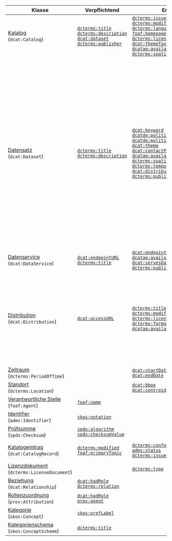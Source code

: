 | Klasse | Verpflichtend | Empfohlen | Optional |
| ------ | ------------- | --------- | -------- |
| [Katalog](#klasse-katalog)<br>(`dcat:Catalog`) |[`dcterms:title`](#katalog-titel)<br>[`dcterms:description`](#katalog-beschreibung)<br>[`dcat:dataset`](#katalog-datensatz)<br>[`dcterms:publisher`](#katalog-herausgeber)<br> | [`dcterms:issued`](#katalog-veroffentlichungsdatum)<br>[`dcterms:modified`](#katalog-aktualisierungsdatum)<br>[`dcterms:language`](#katalog-sprache)<br>[`foaf:homepage`](#katalog-homepage)<br>[`dcterms:license`](#katalog-lizenz)<br>[`dcat:themeTaxonomy`](#katalog-kategorienschema)<br>[`dcatap:availability`](#katalog-verfugbarkeit)<br>[`dcterms:spatial`](#katalog-raumliche-abdeckung)<br> | [`dcterms:rights`](#katalog-nutzungsbestimmungen)<br>[`dcat:catalog`](#katalog-katalog)<br>[`dcat:service`](#katalog-datenservice)<br>[`dcterms:hasPart`](#katalog-hat-teilkatalog)<br>[`dcterms:isPartOf`](#katalog-ist-teilkatalog)<br>[`dcat:record`](#katalog-katalogeintrag)<br>[`dcterms:creator`](#katalog-autor)<br> |
| [Datensatz](#klasse-datensatz)<br>(`dcat:Dataset`) |[`dcterms:title`](#datensatz-titel)<br>[`dcterms:description`](#datensatz-beschreibung)<br> | [`dcat:keyword`](#datensatz-schlagwort)<br>[`dcatde:politicalGeocodingLevelURI`](#datensatz-ebene-geopolitischen-abdeckung)<br>[`dcatde:politicalGeocodingURI`](#datensatz-geopolitischen-abdeckung)<br>[`dcat:theme`](#datensatz-kategorie)<br>[`dcat:contactPoint`](#datensatz-kontakt)<br>[`dcatap:availability`](#datensatz-verfugbarkeit)<br>[`dcterms:spatial`](#datensatz-raumliche-abdeckung)<br>[`dcterms:temporal`](#datensatz-zeitliche-abdeckung)<br>[`dcat:distribution`](#datensatz-distribution)<br>[`dcterms:publisher`](#datensatz-herausgeber)<br> | [`dcatde:contributorID`](#datensatz-datenbereitsteller-id)<br>[`dcatde:geocodingDescription`](#datensatz-beschreibung-abdeckung)<br>[`dcterms:identifier`](#datensatz-id)<br>[`adms:identifier`](#datensatz-andere-id)<br>[`dcterms:issued`](#datensatz-veroffentlichungsdatum)<br>[`dcterms:modified`](#datensatz-aktualisierungsdatum)<br>[`dcat:version`](#datensatz-versionsbezeichnung)<br>[`owl:versionInfo`](#datensatz-versionsbezeichnung-deprecated)<br>[`adms:versionNotes`](#datensatz-versionserlauterung)<br>[`dcatap:applicableLegislation`](#datensatz-rechtsgrundlage)<br>[`dcatde:legalBasis`](#datensatz-rechtsgrundlage-zugangseroffnung)<br>[`dcterms:relation`](#datensatz-verwandte-ressource)<br>[`dcat:landingPage`](#datensatz-ursprungliche-webseite)<br>[`foaf:page`](#datensatz-dokumentation)<br>[`dcterms:language`](#datensatz-sprache)<br>[`dcterms:conformsTo`](#datensatz-konform-zu-standard)<br>[`dcterms:accessRights`](#datensatz-grad-zuganglichkeit)<br>[`dcterms:provenance`](#datensatz-provenienz)<br>[`dcterms:accrualPeriodicity`](#datensatz-aktualisierungsfrequenz)<br>[`dcatde:qualityProcessURI`](#datensatz-qualitatssicherungsprozess)<br>[`dcterms:type`](#datensatz-typ)<br>[`prov:wasGeneratedBy`](#datensatz-wurde-erzeugt-von)<br>[`dcat:spatialResolutionInMeters`](#datensatz-raumliche-auflosung-in-meter)<br>[`dcat:temporalResolution`](#datensatz-zeitliche-auflosung)<br>[`prov:qualifiedAttribution`](#datensatz-rollenzuordnung)<br>[`dcat:qualifiedRelation`](#datensatz-qualifizierte-beziehung)<br>[`dcterms:isReferencedBy`](#datensatz-wird-referenziert)<br>[`dcterms:references`](#datensatz-referenziert)<br>[`dcterms:source`](#datensatz-quelle)<br>[`dcat:hasVersion`](#datensatz-weitere-version)<br>[`dcterms:hasVersion`](#datensatz-weitere-version-deprecated)<br>[`dcterms:isVersionOf`](#datensatz-ist-version)<br>[`adms:sample`](#datensatz-beispieldistribution)<br>[`dcterms:creator`](#datensatz-autor)<br>[`dcterms:contributor`](#datensatz-bearbeiter)<br>[`dcatde:originator`](#datensatz-urheber)<br>[`dcatde:maintainer`](#datensatz-verwalter)<br> |
| [Datenservice](#klasse-datenservice)<br>(`dcat:DataService`) |[`dcat:endpointURL`](#datenservice-url-endpunkt)<br>[`dcterms:title`](#datenservice-titel)<br> | [`dcat:endpointDescription`](#datenservice-beschreibung-endpunkt)<br>[`dcatap:availability`](#datenservice-verfugbarkeit)<br>[`dcat:servesDataset`](#datenservice-liefert-datensatz-aus)<br>[`dcterms:publisher`](#datenservice-herausgeber)<br> | [`dcterms:description`](#datenservice-beschreibung)<br>[`dcterms:license`](#datenservice-lizenz)<br>[`dcterms:accessRights`](#datenservice-grad-zuganglichkeit)<br>[`dcterms:format`](#datenservice-format)<br> |
| [Distribution](#klasse-distribution)<br>(`dcat:Distribution`) |[`dcat:accessURL`](#distribution-zugangs-url)<br> | [`dcterms:title`](#distribution-titel)<br>[`dcterms:modified`](#distribution-aktualisierungsdatum)<br>[`dcterms:license`](#distribution-lizenz)<br>[`dcterms:format`](#distribution-format)<br>[`dcatap:availability`](#distribution-verfugbarkeit)<br> | [`dcatde:licenseAttributionByText`](#distribution-namensnennungstext-by-clauses)<br>[`dcterms:description`](#distribution-beschreibung)<br>[`dcat:byteSize`](#distribution-grosse-in-bytes)<br>[`dcterms:issued`](#distribution-veroffentlichungsdatum)<br>[`dcat:downloadURL`](#distribution-download-url)<br>[`dcterms:language`](#distribution-sprache)<br>[`foaf:page`](#distribution-dokumentation)<br>[`dcterms:rights`](#distribution-grad-zuganglichkeit)<br>[`dcterms:conformsTo`](#distribution-konform-zu-standard)<br>[`dcat:mediaType`](#distribution-medientyp)<br>[`dcat:compressFormat`](#distribution-kompressionsformat)<br>[`dcat:packageFormat`](#distribution-paketformat)<br>[`odrl:hasPolicy`](#distribution-regelwerk)<br>[`adms:status`](#distribution-status)<br>[`dcat:spatialResolutionInMeters`](#distribution-raumliche-auflosung-in-meter)<br>[`dcat:temporalResolution`](#distribution-zeitliche-auflosung)<br>[`dcat:accessService`](#distribution-ausliefernder-datenservice)<br>[`spdx:checksum`](#distribution-prufsumme)<br> |
| [Zeitraum](#klasse-zeitraum)<br>(`dcterms:PeriodOfTime`) | | [`dcat:startDate`](#zeitraum-startzeitpunkt)<br>[`dcat:endDate`](#zeitraum-endzeitpunkt)<br> | [`time:hasBeginning`](#zeitraum-anfang)<br>[`time:hasEnd`](#zeitraum-ende)<br> |
| [Standort](#klasse-standort)<br>(`dcterms:Location`) | | [`dcat:bbox`](#standort-bounding-box)<br>[`dcat:centroid`](#standort-geografischer-mittelpunkt)<br> | [`locn:geometry`](#standort-geometrie)<br> |
| [Verantwortliche Stelle](#klasse-verantwortliche-stelle)<br>(`foaf:Agent`) |[`foaf:name`](#verantwortliche-stelle-name)<br> |  | [`dcterms:type`](#verantwortliche-stelle-typ)<br> |
| [Identifier](#klasse-identifier)<br>(`adms:Identifier`) |[`skos:notation`](#identifier-notation)<br> |  |  |
| [Prüfsumme](#klasse-prufsumme)<br>(`spdx:Checksum`) |[`spdx:algorithm`](#prufsumme-algorithmus)<br>[`spdx:checksumValue`](#prufsumme-prufsummenwert)<br> |  |  |
| [Katalogeintrag](#klasse-katalogeintrag)<br>(`dcat:CatalogRecord`) |[`dcterms:modified`](#katalogeintrag-aktualisierungsdatum)<br>[`foaf:primaryTopic`](#katalogeintrag-katalogeintrag)<br> | [`dcterms:conformsTo`](#katalogeintrag-konform-zu)<br>[`adms:status`](#katalogeintrag-anderungstyp)<br>[`dcterms:issued`](#katalogeintrag-veroffentlichungsdatum)<br> | [`dcterms:title`](#katalogeintrag-titel)<br>[`dcterms:description`](#katalogeintrag-beschreibung)<br>[`dcterms:language`](#katalogeintrag-sprache)<br>[`dcterms:source`](#katalogeintrag-original-metadaten-der-ressource)<br> |
| [Lizenzdokument](#klasse-lizenzdokument)<br>(`dcterms:LicenseDocument`) | | [`dcterms:type`](#lizenzdokument-lizenztyp)<br> |  |
| [Beziehung](#klasse-beziehung)<br>(`dcat:Relationship`) |[`dcat:hadRole`](#beziehung-rolle)<br>[`dcterms:relation`](#beziehung-beziehung)<br> |  |  |
| [Rollenzuordnung](#klasse-rollenzuordnung)<br>(`prov:Attribution`) |[`dcat:hadRole`](#rollenzuordnung-rolle)<br>[`prov:agent`](#rollenzuordnung-agent)<br> |  |  |
| [Kategorie](#klasse-kategorie)<br>(`skos:Concept`) |[`skos:prefLabel`](#kategorie-bezeichnung)<br> |  |  |
| [Kategorienschema](#klasse-kategorienschema)<br>(`skos:ConceptScheme`) |[`dcterms:title`](#kategorienschema-bezeichnung)<br> |  |  |
